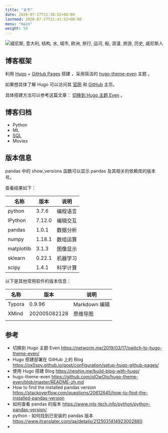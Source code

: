 ```yaml
---
title: "关于"
date: 2020-07-27T21:38:52+08:00
lastmod: 2020-07-27T21:41:52+08:00
menu: "main"
weight: 50
---
```




![威尼斯, 意大利, 结构, 水, 城市, 欧洲, 旅行, 运河, 船, 浪漫, 旅游, 历史, 威尼斯人](https://cdn.pixabay.com/photo/2020/04/23/14/45/venice-5082785_960_720.jpg)

## 博客框架 

利用 [Hugo](https://gohugo.io/) + [GitHub Pages](https://pages.github.com/) 搭建 ，采用简洁的 [hugo-theme-even](https://github.com/olOwOlo/hugo-theme-even/blob/master/README-zh.md) 主题 。

如果想具体了解  Hugo 可以访问其 [官网]( https://gohugo.io/ ) 和 [GitHub]( https://github.com/gohugoio/hugo) 主页。

具体搭建方法可以参考这篇文章： [切换到 Hugo 主题 Even](https://networm.me/2019/03/17/switch-to-hugo-theme-even/) 。

## 博客归档

* Python
* ML
* [SQL](https://xy19950225.github.io/hugo-blog/categories/sql/)
* Movies

## 版本信息

pandas 中的 show_versions 函数可以显示 pandas 及其相关的依赖库的版本号。

查看结果如下：

| 名称       | 版本   | 说明     |
| ---------- | ------ | -------- |
| python     | 3.7.6  | 编程语言 |
| IPython    | 7.12.0 | 编辑交互 |
| pandas     | 1.0.1  | 数据分析 |
| numpy      | 1.18.1 | 数组运算 |
| matplotlib | 3.1.3  | 图像显示 |
| sklearn    | 0.22.1 | 机器学习 |
| scipy      | 1.4.1  | 科学计算 |

以下是其他常用软件的版本信息：

| 名称   | 版本         | 说明          |
| ------ | ------------ | ------------- |
| Typora | 0.9.96       | Markdown 编辑 |
| XMind  | 202005082128 | 思维导图      |
|        |              |               |



## 参考

- 切换到 Hugo 主题 Even https://networm.me/2019/03/17/switch-to-hugo-theme-even/
- Hugo 搭建部署在 GitHub 上的 Blog https://ox0spy.github.io/post/configuration/setup-hugo-github-pages/
- 使用 Hugo 搭建 Blog https://reishin.me/build-blog-with-hugo/
- hugo-theme-even https://github.com/olOwOlo/hugo-theme-even/blob/master/README-zh.md
- How to find the installed pandas version https://stackoverflow.com/questions/20612645/how-to-find-the-installed-pandas-version 
- 如何查看 pandas 的版本 https://www.mls-tech.info/python/python-pandas-version/
- python - 如何找到已安装的 pandas 版本 https://www.itranslater.com/qa/details/2125031414923002880
- 